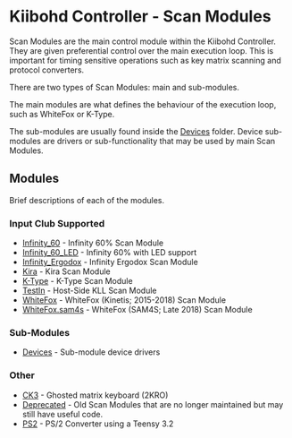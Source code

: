 # Kiibohd Controller - Scan Modules

Scan Modules are the main control module within the Kiibohd Controller.
They are given preferential control over the main execution loop.
This is important for timing sensitive operations such as key matrix scanning and protocol converters.

There are two types of Scan Modules: main and sub-modules.

The main modules are what defines the behaviour of the execution loop, such as WhiteFox or K-Type.

The sub-modules are usually found inside the [Devices](Devices) folder.
Device sub-modules are drivers or sub-functionality that may be used by main Scan Modules.


## Modules

Brief descriptions of each of the modules.

### Input Club Supported

* [Infinity_60](Infinity_60) - Infinity 60% Scan Module
* [Infinity_60_LED](Infinity_60_LED) - Infinity 60% with LED support
* [Infinity_Ergodox](Infinity_Ergodox) - Infinity Ergodox Scan Module
* [Kira](Kira) - Kira Scan Module
* [K-Type](K-Type) - K-Type Scan Module
* [TestIn](TestIn) - Host-Side KLL Scan Module
* [WhiteFox](WhiteFox) - WhiteFox (Kinetis; 2015-2018) Scan Module
* [WhiteFox.sam4s](WhiteFox) - WhiteFox (SAM4S; Late 2018) Scan Module


### Sub-Modules

* [Devices](Devices) - Sub-module device drivers


### Other

* [CK3](CK3) - Ghosted matrix keyboard (2KRO)
* [Deprecated](Deprecated) - Old Scan Modules that are no longer maintained but may still have useful code.
* [PS2](PS2) - PS/2 Converter using a Teensy 3.2

